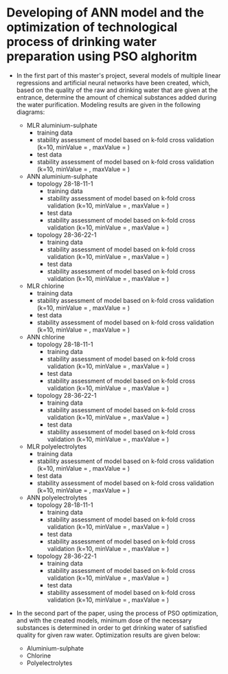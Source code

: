 # Developing of ANN model and the optimization of technological process of drinking water preparation using PSO alghoritm

- In the first part of this master's project, several models of multiple linear regressions and artificial neural networks have been created, which, based on the quality of the raw and drinking water that are given at the entrance, determine the amount of chemical substances added during the water purification. Modeling results are given in the following diagrams: 
  - MLR aluminium-sulphate
    - training data
    - stability assessment of model based on k-fold cross validation (k=10, minValue = , maxValue = )
    - test data
    - stability assessment of model based on k-fold cross validation (k=10, minValue = , maxValue = )
  - ANN aluminium-sulphate
    - topology 28-18-11-1
      - training data
      - stability assessment of model based on k-fold cross validation (k=10, minValue = , maxValue = )
      - test data
      - stability assessment of model based on k-fold cross validation (k=10, minValue = , maxValue = )
    - topology 28-36-22-1
      - training data
      - stability assessment of model based on k-fold cross validation (k=10, minValue = , maxValue = )
      - test data
      - stability assessment of model based on k-fold cross validation (k=10, minValue = , maxValue = )
  - MLR chlorine
    - training data
    - stability assessment of model based on k-fold cross validation (k=10, minValue = , maxValue = )
    - test data
    - stability assessment of model based on k-fold cross validation (k=10, minValue = , maxValue = )
  - ANN chlorine
    - topology 28-18-11-1
      - training data
      - stability assessment of model based on k-fold cross validation (k=10, minValue = , maxValue = )
      - test data
      - stability assessment of model based on k-fold cross validation (k=10, minValue = , maxValue = )
    - topology 28-36-22-1
      - training data
      - stability assessment of model based on k-fold cross validation (k=10, minValue = , maxValue = )
      - test data
      - stability assessment of model based on k-fold cross validation (k=10, minValue = , maxValue = )
  - MLR polyelectrolytes
    - training data
    - stability assessment of model based on k-fold cross validation (k=10, minValue = , maxValue = )
    - test data
    - stability assessment of model based on k-fold cross validation (k=10, minValue = , maxValue = )
  - ANN polyelectrolytes
    - topology 28-18-11-1
      - training data
      - stability assessment of model based on k-fold cross validation (k=10, minValue = , maxValue = )
      - test data
      - stability assessment of model based on k-fold cross validation (k=10, minValue = , maxValue = )
    - topology 28-36-22-1
      - training data
      - stability assessment of model based on k-fold cross validation (k=10, minValue = , maxValue = )
      - test data
      - stability assessment of model based on k-fold cross validation (k=10, minValue = , maxValue = )
      
- In the second part of the paper, using the process of PSO optimization, and with the created models, minimum dose of the necessary substances is determined in order to get drinking water of satisfied quality for given raw water. Optimization results are given below:
  - Aluminium-sulphate
  - Chlorine
  - Polyelectrolytes
